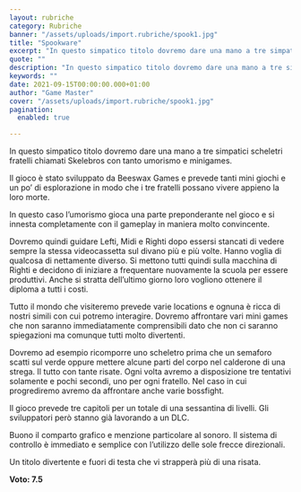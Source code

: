 ```yaml
---
layout: rubriche
category: Rubriche
banner: "/assets/uploads/import.rubriche/spook1.jpg"
title: "Spookware"
excerpt: "In questo simpatico titolo dovremo dare una mano a tre simpatici scheletri fratelli chiamati Skelebros con tanto umorismo e minigames. Il gioco è stato sviluppato da Beeswax Games e prevede tanti mini giochi e un po’ di esplorazione in modo che i tre fratelli possano vivere appieno la loro morte. In questo caso l’umorismo gioca [&hellip"
quote: ""
description: "In questo simpatico titolo dovremo dare una mano a tre simpatici scheletri fratelli chiamati Skelebros con tanto umorismo e minigames. Il gioco è stato sviluppato da Beeswax Games e prevede tanti mini giochi e un po’ di esplorazione in modo che i tre fratelli possano vivere appieno la loro morte. In questo caso l’umorismo gioca [&hellip"
keywords: ""
date: 2021-09-15T00:00:00.000+01:00
author: "Game Master"
cover: "/assets/uploads/import.rubriche/spook1.jpg"
pagination:
  enabled: true

---
```


In questo simpatico titolo dovremo dare una mano a tre simpatici scheletri fratelli chiamati Skelebros con tanto umorismo e minigames.

Il gioco è stato sviluppato da Beeswax Games e prevede tanti mini giochi e un po’ di esplorazione in modo che i tre fratelli possano vivere appieno la loro morte.

In questo caso l’umorismo gioca una parte preponderante nel gioco e si innesta completamente con il gameplay in maniera molto convincente.

Dovremo quindi guidare Lefti, Midi e Righti dopo essersi stancati di vedere sempre la stessa videocassetta sul divano più e più volte. Hanno voglia di qualcosa di nettamente diverso. Si mettono tutti quindi sulla macchina di Righti e decidono di iniziare a frequentare nuovamente la scuola per essere produttivi. Anche si stratta dell’ultimo giorno loro vogliono ottenere il diploma a tutti i costi.

Tutto il mondo che visiteremo prevede varie locations e ognuna è ricca di nostri simili con cui potremo interagire. Dovremo affrontare vari mini games che non saranno immediatamente comprensibili dato che non ci saranno spiegazioni ma comunque tutti molto divertenti.

Dovremo ad esempio ricomporre uno scheletro prima che un semaforo scatti sul verde oppure mettere alcune parti del corpo nel calderone di una strega. Il tutto con tante risate. Ogni volta avremo a disposizione tre tentativi solamente e pochi secondi, uno per ogni fratello. Nel caso in cui progrediremo avremo da affrontare anche varie bossfight.

Il gioco prevede tre capitoli per un totale di una sessantina di livelli. Gli sviluppatori però stanno già lavorando a un DLC.

Buono il comparto grafico e menzione particolare al sonoro. Il sistema di controllo è immediato e semplice con l’utilizzo delle sole frecce direzionali.

Un titolo divertente e fuori di testa che vi strapperà più di una risata.

**Voto: 7.5**